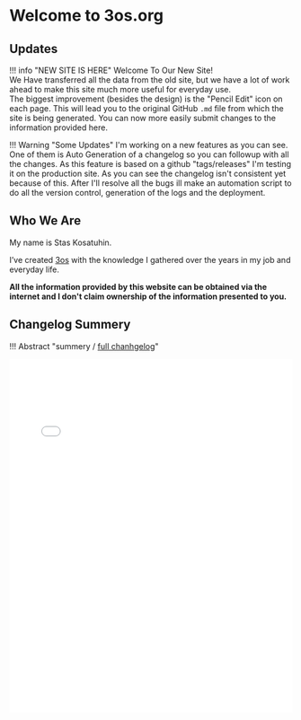 # Welcome to 3os.org

## Updates

!!! info "NEW SITE IS HERE"
    Welcome To Our New Site!  
    We Have transferred all the data from the old site, but we have a lot of work ahead to make this site much more useful for everyday use.  
    The biggest improvement (besides the design) is the "Pencil Edit" icon on each page. This will lead you to the original GitHub `.md` file from which the site is being generated.
    You can now more easily submit changes to the information provided here.

!!! Warning "Some Updates"
    I'm working on a new features as you can see. One of them is Auto Generation of a changelog so you can followup with all the changes.
    As this feature is based on a github "tags/releases" I'm testing it on the production site.
    As you can see the changelog isn't consistent yet because of this. After I'll resolve all the bugs ill make an automation script to do all the version control, generation of the logs and the deployment.

## Who We Are

My name is Stas Kosatuhin.

I’ve created [3os](https://3os.org) with the knowledge I gathered over the years in my job and everyday life.

**All the information provided by this website can be obtained via the internet and I don't claim ownership of the information presented to you.**  

## Changelog Summery

!!! Abstract "summery / [full chanhgelog](/CHANGELOG)"
    <div style="overflow: hidden;">
        <iframe src="/CHANGELOG/" scrolling="no" style="border: 0px; height: 800px; margin-top: -170px; width:100%"></iframe>
    </div>
<!-- ![](images/desk.jpg) -->



